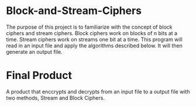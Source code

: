 # Block-and-Stream-Ciphers
The purpose of this project is to familiarize with the concept of block ciphers and stream ciphers. Block ciphers work on blocks of n bits at a time. Stream ciphers work on streams one bit at a time. This program will read in an input file and apply the algorithms described below. It will then generate an output file.

# Final Product
A product that enccrypts and decrypts from an input file to a output file with two methods, Stream and Block Ciphers.

